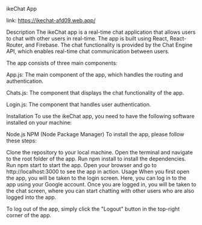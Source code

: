 ikeChat App

link: https://ikechat-afd09.web.app/

Description
The ikeChat app is a real-time chat application that allows users to chat with other users in real-time. The app is built using React, React-Router, and Firebase. The chat functionality is provided by the Chat Engine API, which enables real-time chat communication between users.

The app consists of three main components:

App.js: The main component of the app, which handles the routing and authentication.

Chats.js: The component that displays the chat functionality of the app.

Login.js: The component that handles user authentication.

Installation
To use the ikeChat app, you need to have the following software installed on your machine:

Node.js
NPM (Node Package Manager)
To install the app, please follow these steps:

Clone the repository to your local machine.
Open the terminal and navigate to the root folder of the app.
Run npm install to install the dependencies.
Run npm start to start the app.
Open your browser and go to http://localhost:3000 to see the app in action.
Usage
When you first open the app, you will be taken to the login screen. Here, you can log in to the app using your Google account. Once you are logged in, you will be taken to the chat screen, where you can start chatting with other users who are also logged into the app.

To log out of the app, simply click the "Logout" button in the top-right corner of the app.
